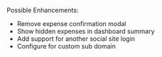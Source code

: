 
Possible Enhancements:

- Remove expense confirmation modal
- Show hidden expenses in dashboard summary
- Add support for another social site login
- Configure for custom sub domain 
